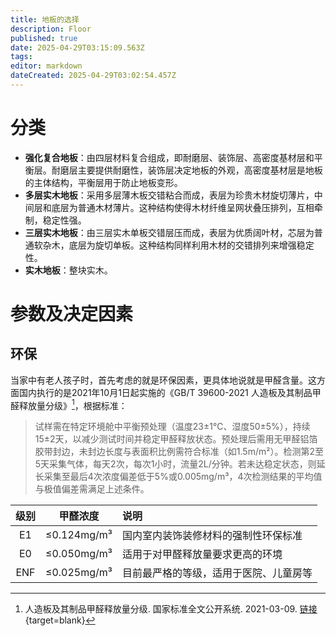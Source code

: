 ```yaml
---
title: 地板的选择
description: Floor
published: true
date: 2025-04-29T03:15:09.563Z
tags: 
editor: markdown
dateCreated: 2025-04-29T03:02:54.457Z
---
```


# 分类
- **强化复合地板**：由四层材料复合组成，即耐磨层、装饰层、高密度基材层和平衡层。耐磨层主要提供耐磨性，装饰层决定地板的外观，高密度基材层是地板的主体结构，平衡层用于防止地板变形。
- **多层实木地板**：采用多层薄木板交错粘合而成，表层为珍贵木材旋切薄片，中间层和底层为普通木材薄片。这种结构使得木材纤维呈网状叠压排列，互相牵制，稳定性强。
- **三层实木地板**：由三层实木单板交错层压而成，表层为优质阔叶材，芯层为普通软杂木，底层为旋切单板。这种结构同样利用木材的交错排列来增强稳定性。
- **实木地板**：整块实木。

# 参数及决定因素
## 环保
当家中有老人孩子时，首先考虑的就是环保因素，更具体地说就是甲醛含量。这方面国内执行的是2021年10月1日起实施的《GB/T 39600-2021 人造板及其制品甲醛释放量分级》[^1]，根据标准：
> 试样需在特定环境舱中平衡预处理（温度23±1℃、湿度50±5%），持续15±2天，以减少测试时间并稳定甲醛释放状态。预处理后需用无甲醛铝箔胶带封边，未封边长度与表面积比例需符合标准（如1.5m/m²）。检测第2至5天采集气体，每天2次，每次1小时，流量2L/分钟。若未达稳定状态，则延长采集至最后4次浓度偏差低于5%或0.005mg/m³，4次检测结果的平均值与极值偏差需满足上述条件。

|级别|甲醛浓度|说明|
|:----:|:----:|:----|
|E1|≤0.124mg/m³|国内室内装饰装修材料的强制性环保标准|
|E0|≤0.050mg/m³|适用于对甲醛释放量要求更高的环境|
|ENF|≤0.025mg/m³|目前最严格的等级，适用于医院、儿童房等|









[^1]: 人造板及其制品甲醛释放量分级. 国家标准全文公开系统. 2021-03-09. [链接](https://openstd.samr.gov.cn/bzgk/gb/newGbInfo?hcno=F5BCAEB886FB1417F12395B61AFDB178){target=blank}